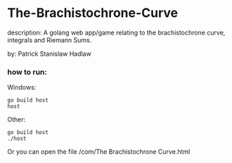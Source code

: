 # The-Brachistochrone-Curve
description: A golang web app/game relating to the brachistochrone curve, integrals and Riemann Sums.

by: Patrick Stanislaw Hadlaw

### how to run: 

Windows:
```
go build host
host
```
Other:
```
go build host
./host
```

Or you can open the file /com/The Brachistochrone Curve.html
